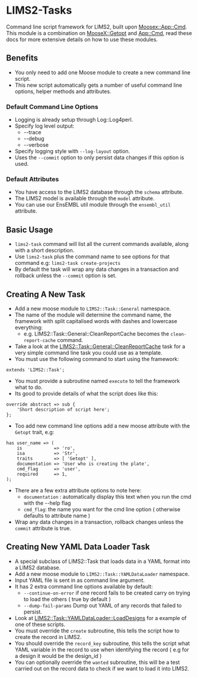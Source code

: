 # LIMS2-Tasks
Command line script framework for LIMS2, built upon [Moosex::App::Cmd](https://metacpan.org/pod/MooseX::App::Cmd).
This module is a combination on [MooseX::Getopt](https://metacpan.org/pod/MooseX::Getopt) and [App::Cmd](https://metacpan.org/pod/App::Cmd), read these docs for more extensive details on how to use these modules.

## Benefits
* You only need to add one Moose module to create a new command line script.
* This new script automatically gets a number of useful command line options, helper methods and attributes.

### Default Command Line Options
* Logging is already setup through Log::Log4perl.
* Specify log level output:
    * --trace
    * --debug
    * --verbose
* Specify logging style with `--log-layout` option.
* Uses the `--commit` option to only persist data changes if this option is used.

### Default Attributes
* You have access to the LIMS2 database through the `schema` attribute.
* The LIMS2 model is available through the `model` attribute.
* You can use our EnsEMBL util module through the `ensembl_util` attribute.

## Basic Usage
* `lims2-task` command will list all the current commands available, along with a short description.
* Use `lims2-task` plus the command name to see options for that command e.g: `lims2-task create-projects`
* By default the task will wrap any data changes in a transaction and rollback unless the `--commit` option is set.

## Creating A New Task
* Add a new moose module to `LIMS2::Task::General` namespace.
* The name of the module will determine the command name, the framework with split capitalised words with dashes and lowercase everything:
    * e.g. LIMS2::Task::General::CleanReportCache becomes the `clean-report-cache` command.
* Take a look at the [LIMS2::Task::General::CleanReportCache](https://github.com/htgt/LIMS2-Tasks/blob/devel/lib/LIMS2/Task/General/CleanReportCache.pm) task for a very simple command line task you could use as a template.
* You must use the following command to start using the framework:

 ```
extends 'LIMS2::Task';
```
* You must provide a subroutine named `execute` to tell the framework what to do.
* Its good to provide details of what the script does like this:

```
override abstract => sub {
    'Short description of script here';
};
```

* Too add new command line options add a new moose attribute with the `Getopt` trait, e.g:

```
has user_name => (
    is            => 'ro',
    isa           => 'Str',
    traits        => [ 'Getopt' ],
    documentation => 'User who is creating the plate',
    cmd_flag      => 'user',
    required      => 1,
);
```

* There are a few extra attribute options to note here:
    * `documentation` : automatically display this text when you run the cmd with the --help flag
    * `cmd_flag`: the name you want for the cmd line option ( otherwise defaults to attribute name )
* Wrap any data changes in a transaction, rollback changes unless the `commit` attribute is true.

## Creating New YAML Data Loader Task
* A special subclass of LIMS2::Task that loads data in a YAML format into a LIMS2 database.
* Add a new moose module to `LIMS2::Task::YAMLDataLoader` namespace.
* Input YAML file is sent in as command line argument.
* It has 2 extra command line options available by default:
    * `--continue-on-error` if one record fails to be created carry on trying to load the others ( true by default )
    * `--dump-fail-params` Dump out YAML of any records that failed to persist.
* Look at [LIMS2::Task::YAMLDataLoader::LoadDesigns](https://github.com/htgt/LIMS2-Tasks/blob/devel/lib/LIMS2/Task/YAMLDataLoader/LoadDesigns.pm) for a example of one of these scripts.
* You must override the `create` subroutine, this tells the script how to create the record in LIMS2.
* You should override the `record_key` subroutine, this tells the script what YAML variable in the record to
use when identifying the record ( e.g for a design it would be the design_id )
* You can optionally override the `wanted` subroutine, this will be a test carried out on the record data to check if we want to load it into LIMS2.
